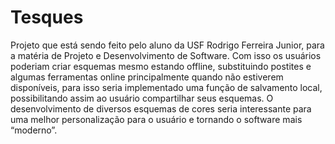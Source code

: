 # Tesques
Projeto que está sendo feito pelo aluno da USF Rodrigo Ferreira Junior, para
a matéria de Projeto e Desenvolvimento de Software.
Com isso os usuários poderiam criar esquemas mesmo estando offline,
substituindo postites e algumas ferramentas online principalmente quando não
estiverem disponíveis, para isso seria implementado uma função de salvamento
local, possibilitando assim ao usuário compartilhar seus esquemas.
O desenvolvimento de diversos esquemas de cores seria interessante para
uma melhor personalização para o usuário e tornando o software mais “moderno”.
